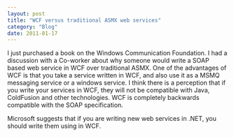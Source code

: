 ```yaml
---
layout: post
title: "WCF versus traditional ASMX web services"
category: "Blog"
date: 2011-01-17
---
```



I just purchased a book on the Windows Communication Foundation. I had a discussion with a Co-worker about why someone would write a SOAP based web service in WCF over traditional ASMX. One of the advantages of WCF is that you take a service written in WCF, and also use it as a MSMQ messaging service or a windows service. I think there is a perception that if you write your services in WCF, they will not be compatible with Java, ColdFusion and other technologies. WCF is completely backwards compatible with the SOAP specification.

Microsoft suggests that if you are writing new web services in .NET, you should write them using in WCF.